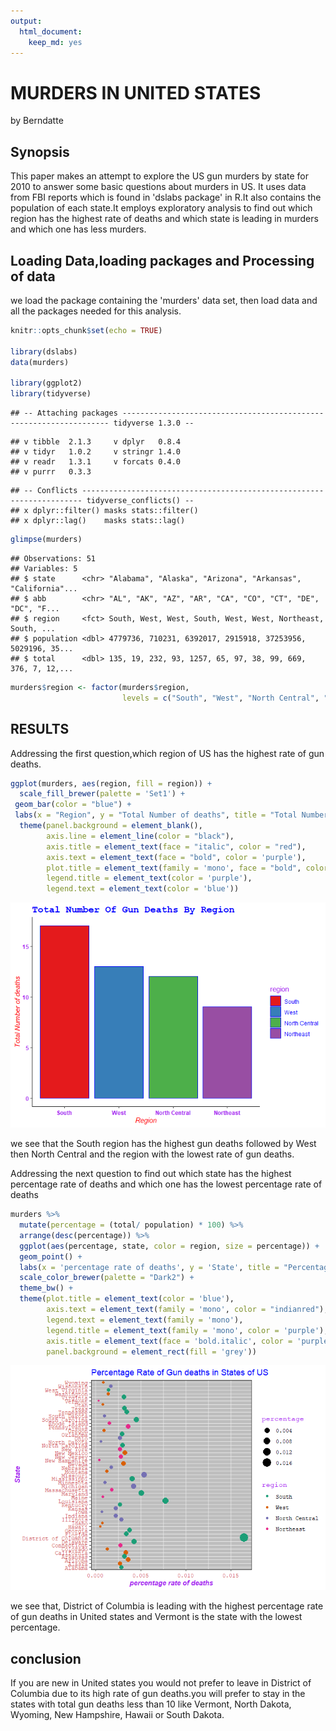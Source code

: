 ```yaml
---
output: 
  html_document: 
    keep_md: yes
---
```


# MURDERS IN UNITED STATES
by Berndatte

## Synopsis
This paper makes an attempt to explore the US gun murders by state for 2010 to answer some basic questions about murders in US. It uses data from FBI reports which is found in 'dslabs package' in R.It also contains the population of each state.It employs exploratory analysis to find out which region has the highest rate of deaths and which state is leading in murders and which one has less murders.

## Loading Data,loading packages and Processing of data 
we load the package containing the 'murders' data set, then load data and all the packages needed for this analysis.


```r
knitr::opts_chunk$set(echo = TRUE)

library(dslabs)
data(murders)

library(ggplot2)
library(tidyverse)
```

```
## -- Attaching packages ------------------------------------------------------------------- tidyverse 1.3.0 --
```

```
## v tibble  2.1.3     v dplyr   0.8.4
## v tidyr   1.0.2     v stringr 1.4.0
## v readr   1.3.1     v forcats 0.4.0
## v purrr   0.3.3
```

```
## -- Conflicts ---------------------------------------------------------------------- tidyverse_conflicts() --
## x dplyr::filter() masks stats::filter()
## x dplyr::lag()    masks stats::lag()
```

```r
glimpse(murders)
```

```
## Observations: 51
## Variables: 5
## $ state      <chr> "Alabama", "Alaska", "Arizona", "Arkansas", "California"...
## $ abb        <chr> "AL", "AK", "AZ", "AR", "CA", "CO", "CT", "DE", "DC", "F...
## $ region     <fct> South, West, West, South, West, West, Northeast, South, ...
## $ population <dbl> 4779736, 710231, 6392017, 2915918, 37253956, 5029196, 35...
## $ total      <dbl> 135, 19, 232, 93, 1257, 65, 97, 38, 99, 669, 376, 7, 12,...
```

```r
murders$region <- factor(murders$region,
                         levels = c("South", "West", "North Central", "Northeast"))
```

## RESULTS
Addressing the first question,which region of US has the highest rate of gun deaths.

```r
ggplot(murders, aes(region, fill = region)) +
  scale_fill_brewer(palette = 'Set1') +
 geom_bar(color = "blue") +
 labs(x = "Region", y = "Total Number of deaths", title = "Total Number Of Gun Deaths By Region") +
  theme(panel.background = element_blank(),
        axis.line = element_line(color = "black"),
        axis.title = element_text(face = "italic", color = "red"),
        axis.text = element_text(face = "bold", color = 'purple'),
        plot.title = element_text(family = 'mono', face = "bold", color = "blue", size = 15),
        legend.title = element_text(color = 'purple'),
        legend.text = element_text(color = 'blue'))
```

![](murders_files/figure-html/unnamed-chunk-1-1.png)<!-- -->

we see that the South region has the highest gun deaths followed by West then North Central and the region with the lowest rate of gun deaths.

Addressing the next question to find out which state has the highest percentage rate of deaths and which one has the lowest percentage rate of deaths

```r
murders %>%
  mutate(percentage = (total/ population) * 100) %>%
  arrange(desc(percentage)) %>%
  ggplot(aes(percentage, state, color = region, size = percentage)) +
  geom_point() +
  labs(x = 'percentage rate of deaths', y = 'State', title = "Percentage Rate of Gun deaths in States of US") +
  scale_color_brewer(palette = "Dark2") +
  theme_bw() +
  theme(plot.title = element_text(color = 'blue'),
        axis.text = element_text(family = 'mono', color = "indianred"),
        legend.text = element_text(family = 'mono'),
        legend.title = element_text(family = 'mono', color = 'purple'),
        axis.title = element_text(face = 'bold.italic', color = 'purple'),
        panel.background = element_rect(fill = 'grey'))
```

![](murders_files/figure-html/unnamed-chunk-2-1.png)<!-- -->

we see that, District of Columbia is leading with the highest percentage rate of gun deaths in United states and Vermont is the state with the lowest percentage.

## conclusion
If you are new in United states you would not prefer to leave in District of Columbia due to its high rate of gun deaths.you will prefer to stay in the states with total gun deaths less than 10 like Vermont, North Dakota, Wyoming, New Hampshire, Hawaii or South Dakota.
